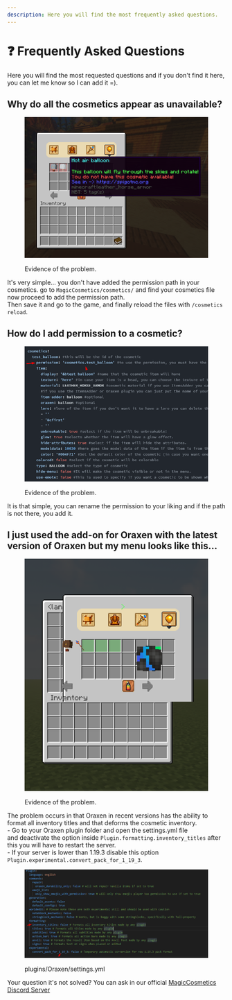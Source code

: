 ```yaml
---
description: Here you will find the most frequently asked questions.
---
```


# ❓ Frequently Asked Questions

Here you will find the most requested questions and if you don't find it here, you can let me know so I can add it =).

## Why do all the cosmetics appear as unavailable?

<figure><img src=".gitbook/assets/image (7).png" alt=""><figcaption><p>Evidence of the problem.</p></figcaption></figure>

It's very simple... you don't have added the permission path in your cosmetics. go to `MagicCosmetics/cosmetics/` and find your cosmetics file now proceed to add the permission path.\
Then save it and go to the game, and finally reload the files with `/cosmetics reload`.

## How do I add permission to a cosmetic?

<figure><img src=".gitbook/assets/image (10).png" alt=""><figcaption><p>Evidence of the problem.</p></figcaption></figure>

It is that simple, you can rename the permission to your liking and if the path is not there, you add it.

## I just used the add-on for Oraxen with the latest version of Oraxen but my menu looks like this...

<figure><img src=".gitbook/assets/image (1).png" alt=""><figcaption><p>Evidence of the problem.</p></figcaption></figure>

The problem occurs in that Oraxen in recent versions has the ability to format all inventory titles and that deforms the cosmetic inventory.\
\- Go to your Oraxen plugin folder and open the settings.yml file\
and deactivate the option inside `Plugin.formatting.inventory_titles` after this you will have to restart the server.\
\- If your server is lower than 1.19.3 disable this option `Plugin.experimental.convert_pack_for_1_19_3`.

<figure><img src=".gitbook/assets/image.png" alt=""><figcaption><p>plugins/Oraxen/settings.yml</p></figcaption></figure>

Your question it's not solved? You can ask in our official [MagicCosmetics Discord Server](https://discord.com/invite/XHjh5skj)
